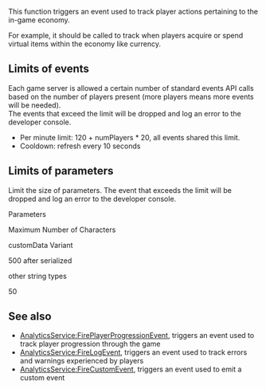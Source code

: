 This function triggers an event used to track player actions pertaining to the in-game economy.

For example, it should be called to track when players acquire or spend virtual items within the economy like currency.

Limits of events
----------------

Each game server is allowed a certain number of standard events API calls based on the number of players present (more players means more events will be needed).  
The events that exceed the limit will be dropped and log an error to the developer console.

*   Per minute limit: 120 + numPlayers \* 20, all events shared this limit.
*   Cooldown: refresh every 10 seconds

Limits of parameters
--------------------

Limit the size of parameters. The event that exceeds the limit will be dropped and log an error to the developer console.

Parameters

Maximum Number of Characters

customData Variant

500 after serialized

other string types

50

See also
--------

*   [AnalyticsService:FirePlayerProgressionEvent](https://developer.roblox.com/en-us/api-reference/function/AnalyticsService/FirePlayerProgressionEvent), triggers an event used to track player progression through the game
*   [AnalyticsService:FireLogEvent](https://developer.roblox.com/en-us/api-reference/function/AnalyticsService/FireLogEvent), triggers an event used to track errors and warnings experienced by players
*   [AnalyticsService:FireCustomEvent](https://developer.roblox.com/en-us/api-reference/function/AnalyticsService/FireCustomEvent), triggers an event used to emit a custom event